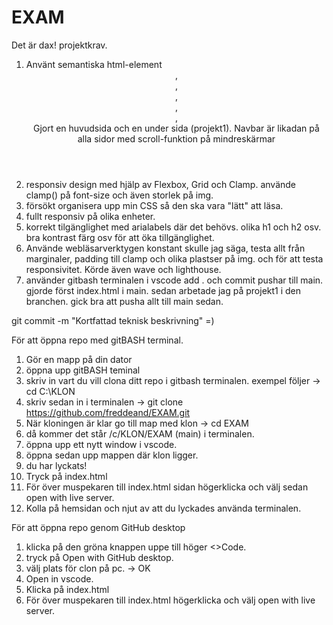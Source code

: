 # EXAM
Det är dax! 
projektkrav.

1. Använt semantiska html-element <header>, <nav>, <main>, <section>, <article>, <footer> Gjort en huvudsida och en under sida (projekt1).
Navbar är likadan på alla sidor med scroll-funktion på mindreskärmar
2. responsiv design med hjälp av Flexbox, Grid och Clamp. 
använde clamp() på font-size och även storlek på img.
3. försökt organisera upp min CSS så den ska vara "lätt" att läsa.
4. fullt responsiv på olika enheter.
5. korrekt tilgänglighet med arialabels där det behövs. olika h1 och h2 osv.
bra kontrast färg osv för att öka tillgänglighet.
6. Använde webläsarverktygen konstant skulle jag säga, testa allt från marginaler, padding till clamp och olika plastser på img. och för att testa responsivitet. Körde även wave och lighthouse.
7. använder gitbash terminalen i vscode add . och commit pushar till main.
gjorde först index.html i main. sedan arbetade jag på projekt1 i den branchen. gick bra att pusha allt till main sedan.

git commit -m "Kortfattad teknisk beskrivning" =)


För att öppna repo med gitBASH terminal.

1. Gör en mapp på din dator
2. öppna upp gitBASH teminal
3. skriv in vart du vill clona ditt repo i gitbash terminalen. exempel följer -> cd C:\KLON
4. skriv sedan in i terminalen -> git clone https://github.com/freddeand/EXAM.git
5. När kloningen är klar go till map med klon -> cd EXAM
6. då kommer det står /c/KLON/EXAM (main) i terminalen.
7. öppna upp ett nytt window i vscode.
8. öppna sedan upp mappen där klon ligger.
9. du har lyckats!
10. Tryck på index.html
11. För över muspekaren till index.html sidan högerklicka och välj sedan open with live server.
12. Kolla på hemsidan och njut av att du lyckades använda terminalen.


För att öppna repo genom GitHub desktop
1. klicka på den gröna knappen uppe till höger <>Code.
2. tryck på Open with GitHub desktop.
3. välj plats för clon på pc. -> OK
4. Open in vscode.
5. Klicka på index.html
6. För över muspekaren till index.html högerklicka och välj open with live server.